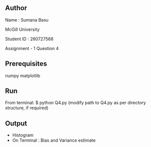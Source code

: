 ## Author

Name : Sumana Basu

McGill University

Student ID : 260727568

Assignment - 1
Question 4

## Prerequisites

numpy
matplotlib

## Run

From terminal:
$ python Q4.py
(modify path to Q4.py as per directory structure, if required)

## Output

* Histogram
* On Terminal : Bias and Variance estimate
